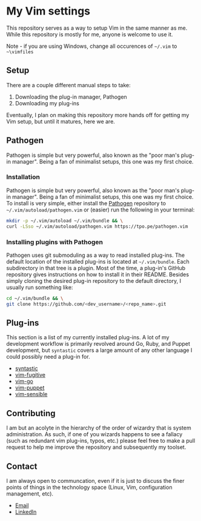 # My Vim settings

This repository serves as a way to setup Vim in the same manner as me.
While this repository is mostly for me, anyone is welcome to use it.

Note - if you are using Windows, change all occurences of `~/.vim` to `~\vimfiles`

## Setup

There are a couple different manual steps to take:

  1. Downloading the plug-in manager, Pathogen
  1. Downloading my plug-ins

Eventually, I plan on making this repository more hands off for getting my Vim setup,
but until it matures, here we are.

## Pathogen

Pathogen is simple but very powerful, also known as the "poor man's plug-in manager".
Being a fan of minimalist setups, this one was my first choice.

### Installation

Pathogen is simple but very powerful, also known as the "poor man's plug-in manager".
Being a fan of minimalist setups, this one was my first choice. To install is very
simple, either install the [Pathogen](https://github.com/tpope/vim-pathogen) repository
to `~/.vim/autoload/pathogen.vim` or (easier) run the following in your terminal:

```bash
mkdir -p ~/.vim/autoload ~/.vim/bundle && \
curl -LSso ~/.vim/autoload/pathogen.vim https://tpo.pe/pathogen.vim
```

### Installing plugins with Pathogen

Pathogen uses git submoduling as a way to read installed plug-ins. The default location
of the installed plug-ins is located at `~/.vim/bundle`. Each subdirectory in that
tree is a plugin. Most of the time, a plug-in's GitHub repository gives instructions
on how to install it in their README. Besides simply cloning the desired plug-in
repository to the default directory, I usually run something like:

```bash
cd ~/.vim/bundle && \
git clone https://github.com/<dev_username>/<repo_name>.git
```

## Plug-ins

This section is a list of my currently installed plug-ins. A lot of my development
workflow is primarily revolved around Go, Ruby, and Puppet development, but
`syntastic` covers a large amount of any other language I could possibly need a
plug-in for.

- [syntastic](https://github.com/vim-syntastic/syntastic)
- [vim-fugitive](https://github.com/tpope/vim-fugitive)
- [vim-go](https://github.com/fatih/vim-go)
- [vim-puppet](https://github.com/rodjek/vim-puppet)
- [vim-sensible](https://github.com/tpope/vim-sensible)

## Contributing

I am but an acolyte in the hierarchy of the order of wizardry that is system
administration. As such, if one of you wizards happens to see a fallacy (such
as redundant vim plug-ins, typos, etc.) please feel free to make a pull request
to help me improve the repository and subsequently my toolset.

## Contact

I am always open to communcation, even if it is just to discuss the finer points
of things in the technology space (Linux, Vim, configuration management, etc).

- [Email](mailto:bsmreker1@icloud.com)
- [LinkedIn](https://www.linkedin.com/in/blake-smreker-b1378113a/)
